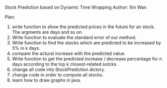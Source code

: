 Stock Prediction based on Dynamic Time Wrapping
Author: Xin Wan

Plan:
1. write function to show the predicted prices in the future for an stock. The argments are days and so on.
2. Write function to evaluate the standard error of our method.
3. Write function to find the stocks which are predicted to be increased by 5% in k days.
4. compare the actural increase with the predicted value.
5. Write function to get the predicted increase / decrease percentage for n days according to the top k closest-related sotcks.
6. change all code into StockPrediction dictory.
7. change code in order to compute all stocks.
8. learn how to draw graphs in java. 